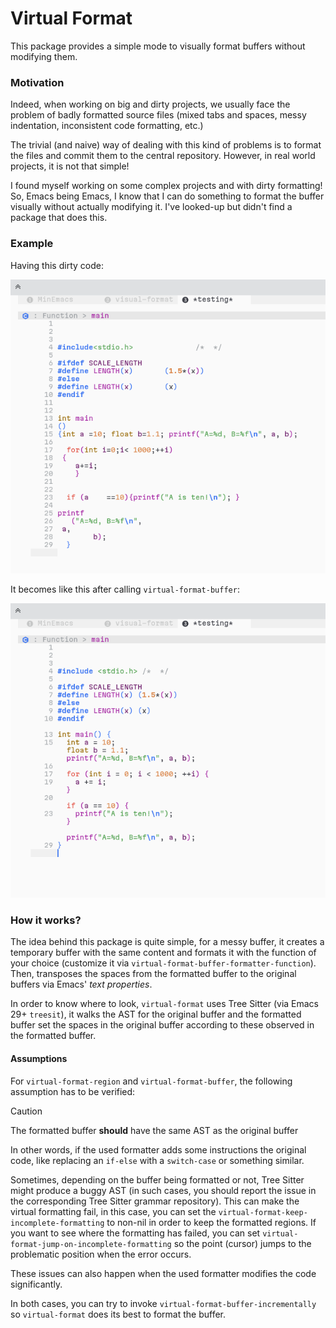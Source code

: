 Virtual Format
==

This package provides a simple mode to visually format buffers without modifying
them.


### Motivation

Indeed, when working on big and dirty projects, we usually face the problem of
badly formatted source files (mixed tabs and spaces, messy indentation,
inconsistent code formatting, etc.)

The trivial (and naive) way of dealing with this kind of problems is to format
the files and commit them to the central repository. However, in real world
projects, it is not that simple!

I found myself working on some complex projects and with dirty formatting! So,
Emacs being Emacs, I know that I can do something to format the buffer visually
without actually modifying it. I've looked-up but didn't find a package that
does this.

### Example

Having this dirty code:

![Before virtually formatting the buffer](etc/before-virtual-format.png "Before virtually formatting the buffer")


It becomes like this after calling `virtual-format-buffer`:

![After virtually formatting the buffer](etc/after-virtual-format.png "After virtually formatting the buffer")

### How it works?

The idea behind this package is quite simple, for a messy buffer, it creates a
temporary buffer with the same content and formats it with the function of your
choice (customize it via `virtual-format-buffer-formatter-function`). Then,
transposes the spaces from the formatted buffer to the original buffers via
Emacs' _text properties_.

In order to know where to look, `virtual-format` uses Tree Sitter (via Emacs 29+
`treesit`), it walks the AST for the original buffer and the formatted buffer
set the spaces in the original buffer according to these observed in the
formatted buffer.

#### Assumptions

For `virtual-format-region` and `virtual-format-buffer`, the following
assumption has to be verified:

> [!CAUTION]
> The formatted buffer **should** have the same AST as the original buffer

In other words, if the used formatter adds some instructions the original code,
like replacing an `if-else` with a `switch-case` or something similar.

Sometimes, depending on the buffer being formatted or not, Tree Sitter might
produce a buggy AST (in such cases, you should report the issue in the
corresponding Tree Sitter grammar repository). This can make the virtual
formatting fail, in this case, you can set the
`virtual-format-keep-incomplete-formatting` to non-nil in order to keep the
formatted regions. If you want to see where the formatting has failed, you can
set `virtual-format-jump-on-incomplete-formatting` so the point (cursor) jumps
to the problematic position when the error occurs.

These issues can also happen when the used formatter modifies the code
significantly.

In both cases, you can try to invoke `virtual-format-buffer-incrementally` so
`virtual-format` does its best to format the buffer.
